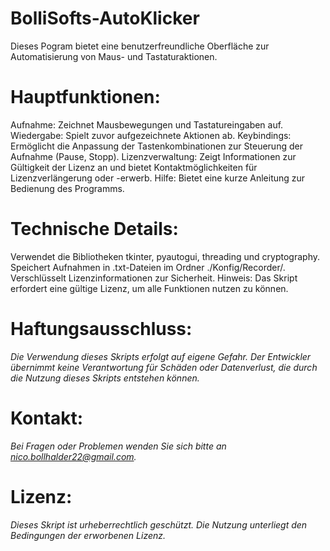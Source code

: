 # BolliSofts-AutoKlicker

Dieses Pogram bietet eine benutzerfreundliche Oberfläche zur Automatisierung von Maus- und Tastaturaktionen.

# Hauptfunktionen:

Aufnahme: Zeichnet Mausbewegungen und Tastatureingaben auf.                                                                                                                                                                                                              Wiedergabe: Spielt zuvor aufgezeichnete Aktionen ab.
Keybindings: Ermöglicht die Anpassung der Tastenkombinationen zur Steuerung der Aufnahme (Pause, Stopp).
Lizenzverwaltung: Zeigt Informationen zur Gültigkeit der Lizenz an und bietet Kontaktmöglichkeiten für Lizenzverlängerung oder -erwerb.
Hilfe: Bietet eine kurze Anleitung zur Bedienung des Programms.

# Technische Details:

Verwendet die Bibliotheken tkinter, pyautogui, threading und cryptography.
Speichert Aufnahmen in .txt-Dateien im Ordner ./Konfig/Recorder/.
Verschlüsselt Lizenzinformationen zur Sicherheit.
Hinweis: Das Skript erfordert eine gültige Lizenz, um alle Funktionen nutzen zu können.

# Haftungsausschluss: 
*Die Verwendung dieses Skripts erfolgt auf eigene Gefahr. Der Entwickler übernimmt keine Verantwortung für Schäden oder Datenverlust, die durch die Nutzung dieses Skripts entstehen können.*

# Kontakt: 
*Bei Fragen oder Problemen wenden Sie sich bitte an nico.bollhalder22@gmail.com.*

# Lizenz: 
*Dieses Skript ist urheberrechtlich geschützt. Die Nutzung unterliegt den Bedingungen der erworbenen Lizenz.*

 
